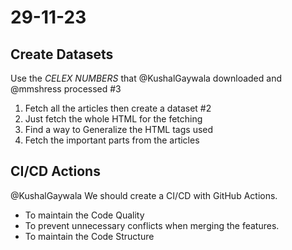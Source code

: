 # 29-11-23

## Create Datasets

Use the *CELEX NUMBERS* that @KushalGaywala downloaded and @mmshress processed #3 
1. Fetch all the articles then create a dataset #2 
2. Just fetch the whole HTML for the fetching
3. Find a way to Generalize the HTML tags used
4. Fetch the important parts from the articles

## CI/CD Actions

@KushalGaywala
We should create a CI/CD with GitHub Actions.
- To maintain the Code Quality
- To prevent unnecessary conflicts when merging the features.
- To maintain the Code Structure